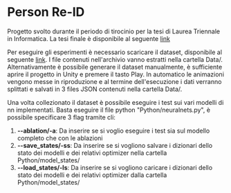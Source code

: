 # Person Re-ID
Progetto svolto durante il periodo di tirocinio per la tesi di Laurea Triennale in Informatica.
La tesi finale è disponibile al seguente [link](https://mega.nz/file/SMgUwbCJ#N4F3ho9f072BR4Yi3jA6_D2MoyZ4QjfcdkORLirLmVw)

Per eseguire gli esperimenti è necessario scaricare il dataset, disponibile al seguente [link](https://mega.nz/file/nVJ2BY5I#s_RMEE3Wtt5zzKHnZYb6ljvNs4F3qNqqAeb0LK-6awM).
I file contenuti nell'archivio vanno estratti nella cartella Data/.
Alternativamente è possibile generare il dataset manualmente, è sufficiente aprire il progetto in Unity e premere il tasto Play.
In automatico le animazioni vengono messe in riproduzione e al termine dell'esecuzione i dati verranno splittati e salvati in 3 files JSON contenuti nella cartella Data/.

Una volta collezionato il dataset è possibile eseguire i test sui vari modelli di nn implementati.
Basta eseguire il file python "Python/neuralnets.py", è possibile specificare 3 flag tramite cli:

1. __--ablation/-a__: Da inserire se si voglio eseguire i test sia sul modello completo che con le ablazioni
2. __--save_states/-ss__: Da inserire se si vogliono salvare i dizionari dello stato dei modelli e dei relativi optimizer nella cartella Python/model_states/
3. __--load_states/-ls__: Da inserire se si vogliono caricare i dizionari dello stato dei modelli e dei relativi optimizer dalla cartella Python/model_states/

